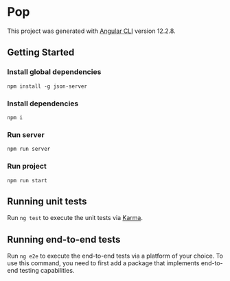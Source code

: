 # Pop

This project was generated with [Angular CLI](https://github.com/angular/angular-cli) version 12.2.8.

## Getting Started

### Install global dependencies

```
npm install -g json-server
```

### Install dependencies

```
npm i
```

### Run server

```
npm run server
```

### Run project

```
npm run start
```

## Running unit tests

Run `ng test` to execute the unit tests via [Karma](https://karma-runner.github.io).

## Running end-to-end tests

Run `ng e2e` to execute the end-to-end tests via a platform of your choice. To use this command, you need to first add a package that implements end-to-end testing capabilities.





